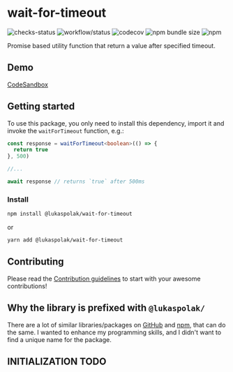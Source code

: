 # wait-for-timeout

![checks-status](https://img.shields.io/github/checks-status/LukasPolak/wait-for-timeout/main?style=flat-square) ![workflow/status](https://img.shields.io/github/workflow/status/lukaspolak/wait-for-timeout/CI?style=flat-square) ![codecov](https://img.shields.io/codecov/c/github/lukaspolak/wait-for-timeout?style=flat-square) ![npm bundle size](https://img.shields.io/bundlephobia/min/@lukaspolak/wait-for-timeout?style=flat-square) ![npm](https://img.shields.io/npm/v/@lukaspolak/wait-for-timeout?style=flat-square)

Promise based utility function that return a value after specified timeout.

## Demo

[CodeSandbox](https://codesandbox.io/s/wait-for-timeout-o6291?file=/src/App.tsx)

## Getting started

To use this package, you only need to install this dependency, import it and invoke the `waitForTimeout` function, e.g.:

```ts
const response = waitForTimeout<boolean>(() => {
  return true
}, 500)

//...

await response // returns `true` after 500ms
```

### Install

```bash
npm install @lukaspolak/wait-for-timeout
```

or

```bash
yarn add @lukaspolak/wait-for-timeout
```

## Contributing

Please read the [Contribution guidelines](.github/CONTRIBUTING.md) to start with your awesome contributions!

## Why the library is prefixed with `@lukaspolak/`

There are a lot of similar libraries/packages on [GitHub](https://github.com/features/packages) and [npm](https://www.npmjs.com/), that can do the same. I wanted to enhance my programming skills, and I didn't want to find a unique name for the package.

## INITIALIZATION TODO
